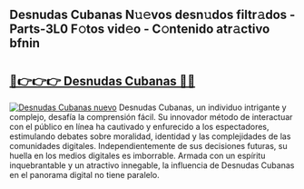 ## Desnudas Cubanas N𝚞𝚎vos desn𝚞dos filtr𝚊dos - Parts-3L0 F𝚘tos vid𝚎o - C𝚘ntenido atr𝚊ctivo bfnin

# <h2><a href="http://mb9lmer.tromn.icu/?c=Desnudas+Cubanas">🔗👉👉👉 Desnudas Cubanas 🔗🔗</a></h2>

[![Desnudas Cubanas nuevo](https://i.imgur.com/pEAQMta.gif)](http://mb9lmer.tromn.icu/?c=Desnudas+Cubanas)
Desnudas Cubanas, un individuo intrigante y complejo, desafía la comprensión fácil. Su innovador método de interactuar con el público en línea ha cautivado y enfurecido a los espectadores, estimulando debates sobre moralidad, identidad y las complejidades de las comunidades digitales. Independientemente de sus decisiones futuras, su huella en los medios digitales es imborrable. Armada con un espíritu inquebrantable y un atractivo innegable, la influencia de Desnudas Cubanas en el panorama digital no tiene paralelo.
